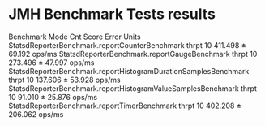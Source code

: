 # JMH Benchmark Tests results

Benchmark                                                         Mode  Cnt    Score     Error   Units
StatsdReporterBenchmark.reportCounterBenchmark                   thrpt   10  411.498 ±  69.192  ops/ms
StatsdReporterBenchmark.reportGaugeBenchmark                     thrpt   10  273.496 ±  47.997  ops/ms
StatsdReporterBenchmark.reportHistogramDurationSamplesBenchmark  thrpt   10  137.606 ±  53.928  ops/ms
StatsdReporterBenchmark.reportHistogramValueSamplesBenchmark     thrpt   10   91.010 ±  25.876  ops/ms
StatsdReporterBenchmark.reportTimerBenchmark                     thrpt   10  402.208 ± 206.062  ops/ms